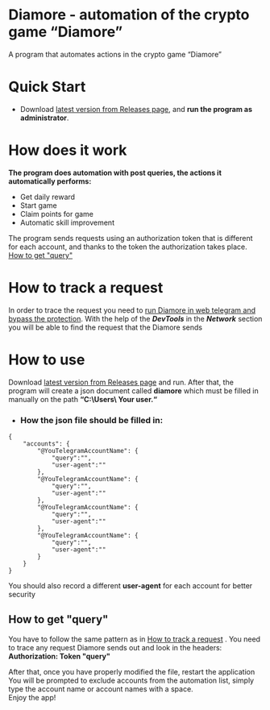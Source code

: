# Diamore - automation of the crypto game “Diamore”

A program that automates actions in the crypto game “Diamore”

# Quick Start

*  Download [latest version from Releases page](https://github.com/Argona7/Diamore/releases), and **run the program as administrator**.

# How does it work 

**The program does automation with post queries, the actions it automatically performs:**

* Get daily reward
* Start game
* Claim points for game
* Automatic skill improvement

The program sends requests using an authorization token that is different for each account, and thanks to the token the authorization takes place.
[How to get "query"](#how-to-get-query)

# How to track a request

In order to trace the request you need to [run Diamore in web telegram and bypass the protection](https://www.youtube.com/watch?v=esgoT_wigDI). With the help of the ***DevTools*** in the ***Network*** section you will be able to find  the request that the Diamore sends

###

# How to use

Download [latest version from Releases page](https://github.com/Argona7/Diamore/releases) and run.
After that, the program will create a json document called **diamore** which must be filled in manually on the path **“C:\Users\ Your user.“**

* ### How the json file should be filled in:
```
{
    "accounts": {
        "@YouTelegramAccountName": {
            "query":"",
            "user-agent":""
        },
        "@YouTelegramAccountName": {
            "query":"",
            "user-agent":""
        },
        "@YouTelegramAccountName": {
            "query":"",
            "user-agent":""
        },
        "@YouTelegramAccountName": {
            "query":"",
            "user-agent":""
        }
    }
}
```
You should also record a different **user-agent** for each account for better security

## How to get "query"

You have to follow the same pattern as in [How to track a request](#how-to-track-a-request) . You need to trace any request Diamore sends out and look in the headers: **Authorization: Token "query"**

After that, once you have properly modified the file, restart the application
You will be prompted to exclude accounts from the automation list, simply type the account name or account names with a space.  
Enjoy the app!
